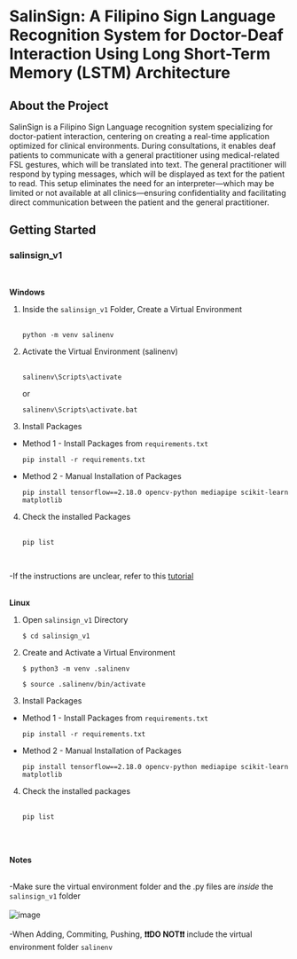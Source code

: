 # SalinSign: A Filipino Sign Language Recognition System for Doctor-Deaf Interaction Using Long Short-Term Memory (LSTM) Architecture

## About the Project

SalinSign is a Filipino Sign Language recognition system specializing for doctor-patient interaction, centering on creating a real-time application optimized for clinical environments. During consultations, it enables deaf patients to communicate with a general practitioner using medical-related FSL gestures, which will be translated into text. The general practitioner will respond by typing messages, which will be displayed as text for the patient to read. This setup eliminates the need for an interpreter—which may be limited or not available at all clinics—ensuring confidentiality and facilitating direct communication between the patient and the general practitioner.

## Getting Started


<h3> salinsign_v1 </h3>

<br> 

**Windows**

1. Inside the `salinsign_v1` Folder, Create a Virtual Environment <br><br>
   ```
   python -m venv salinenv 
   ```
2. Activate the Virtual Environment (salinenv) <br><br>
   ```
   salinenv\Scripts\activate
   ```
   or
   ```
   salinenv\Scripts\activate.bat
   ```
3. Install Packages 
* Method 1 - Install Packages from `requirements.txt` <br> 
    ```
  pip install -r requirements.txt
    ```

* Method 2 - Manual Installation of Packages <br>
    ```
    pip install tensorflow==2.18.0 opencv-python mediapipe scikit-learn matplotlib
    ```
4. Check the installed Packages <br><br>
    ```
    pip list
    ```
   <br>
-If the instructions are unclear, refer to this [tutorial](https://youtu.be/Y21OR1OPC9A?si=U4c5jl8k4528wqL5) <br><br>

**Linux**

1. Open `salinsign_v1` Directory 
   ```
   $ cd salinsign_v1
   ```

2. Create and Activate a Virtual Environment
   ```
   $ python3 -m venv .salinenv
   ```
  
   ```
   $ source .salinenv/bin/activate
   ```
   
3. Install Packages
* Method 1 - Install Packages from `requirements.txt`
    ```
    pip install -r requirements.txt
    ```

* Method 2 - Manual Installation of Packages 
  ```
  pip install tensorflow==2.18.0 opencv-python mediapipe scikit-learn matplotlib
  ```

4. Check the installed packages <br><br>
    ```
    pip list
    ```
    <br><br>

**Notes**<br><br>

-Make sure the virtual environment folder and the .py files are _inside_ the `salinsign_v1` folder
<br><br>
![image](https://github.com/user-attachments/assets/bfb83ae0-a793-4dc9-822c-d64b26f4c015)
<br><br>
-When Adding, Commiting, Pushing, **❗❗DO NOT❗❗** include the virtual environment folder `salinenv`

